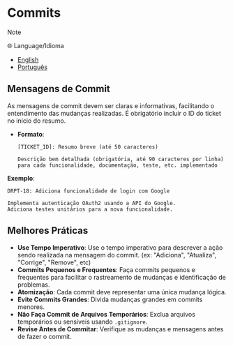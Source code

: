 # Commits

> [!NOTE] 
> 🌐 Language/Idioma
> - [English](05-commits.md)
> - [Português](05-commits.pt.md)

## Mensagens de Commit

As mensagens de commit devem ser claras e informativas, facilitando o entendimento das mudanças realizadas. É obrigatório incluir o ID do ticket no início do resumo.

- **Formato**:
  ```
  [TICKET_ID]: Resumo breve (até 50 caracteres)

  Descrição bem detalhada (obrigatória, até 90 caracteres por linha) para cada funcionalidade, documentação, teste, etc. implementado
  ```

**Exemplo**:
```
DRPT-18: Adiciona funcionalidade de login com Google

Implementa autenticação OAuth2 usando a API do Google.
Adiciona testes unitários para a nova funcionalidade.
```

## Melhores Práticas

- **Use Tempo Imperativo**: Use o tempo imperativo para descrever a ação sendo realizada na mensagem do commit. (ex: "Adiciona", "Atualiza", "Corrige", "Remove", etc)
- **Commits Pequenos e Frequentes**: Faça commits pequenos e frequentes para facilitar o rastreamento de mudanças e identificação de problemas.
- **Atomização**: Cada commit deve representar uma única mudança lógica.
- **Evite Commits Grandes**: Divida mudanças grandes em commits menores.
- **Não Faça Commit de Arquivos Temporários**: Exclua arquivos temporários ou sensíveis usando `.gitignore`.
- **Revise Antes de Commitar**: Verifique as mudanças e mensagens antes de fazer o commit. 